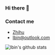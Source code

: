 ### Hi there 👋

<!--
**lbin/lbin** is a ✨ _special_ ✨ repository because its `README.md` (this file) appears on your GitHub profile.

Here are some ideas to get you started:

- 🔭 I’m currently working on ...
- 🌱 I’m currently learning ...
- 👯 I’m looking to collaborate on ...
- 🤔 I’m looking for help with ...
- 💬 Ask me about ...
- 📫 How to reach me: ...
- 😄 Pronouns: ...
- ⚡ Fun fact: ...
-->


### Contact me

- [Zhihu](https://www.zhihu.com/people/binli)
- <lbin@outlook.com>

![lbin's github stats](https://github-readme-stats-xi-nine.vercel.app/api?username=lbin&show_icons=true&theme=default&count_private=true)
